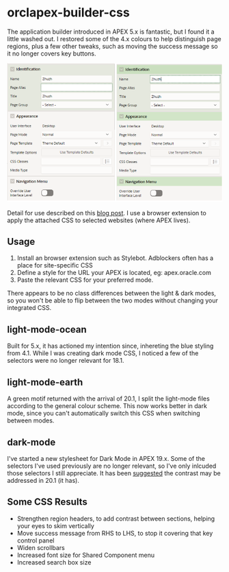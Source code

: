 # orclapex-builder-css
The application builder introduced in APEX 5.x is fantastic, but I found it a little washed out. I restored some of the 4.x colours to help distinguish page regions, plus a few other tweaks, such as moving the success message so it no longer covers key buttons.

![alt text](https://github.com/swesley/orclapex-builder-css/raw/master/apex-contrast-example.png "Example contrast differences")

Detail for use described on this [blog post](http://www.grassroots-oracle.com/2015/08/apex-5-colour-contrast.html). I use a browser extension to apply the attached CSS to selected websites (where APEX lives).

## Usage
1) Install an browser extension such as Stylebot. Adblockers often has a place for site-specific CSS
2) Define a style for the URL your APEX is located, eg: apex.oracle.com
3) Paste the relevant CSS for your preferred mode.

There appears to be no class differences between the light & dark modes, so you won't be able to flip between the two modes without changing your integrated CSS.

## light-mode-ocean
Built for 5.x, it has actioned my intention since, inhereting the blue styling from 4.1.
While I was creating dark mode CSS, I noticed a few of the selectors were no longer relevant for 18.1.

## light-mode-earth
A green motif returned with the arrival of 20.1, I split the light-mode files according to the general colour scheme. This now works better in dark mode, since you can't automatically switch this CSS when switching between modes.

## dark-mode
I've started a new stylesheet for Dark Mode in APEX 19.x. Some of the selectors I've used previously are no longer relevant, so I've only inlcuded those selectors I still appreciate.
It has been [suggested](https://twitter.com/mikehichwa1/status/1173803917664108544) the contrast may be addressed in 20.1 (it has).

## Some CSS Results
- Strengthen region headers, to add contrast between sections, helping your eyes to skim vertically
- Move success message from RHS to LHS, to stop it covering that key control panel
- Widen scrollbars
- Increased font size for Shared Component menu
- Increased search box size
